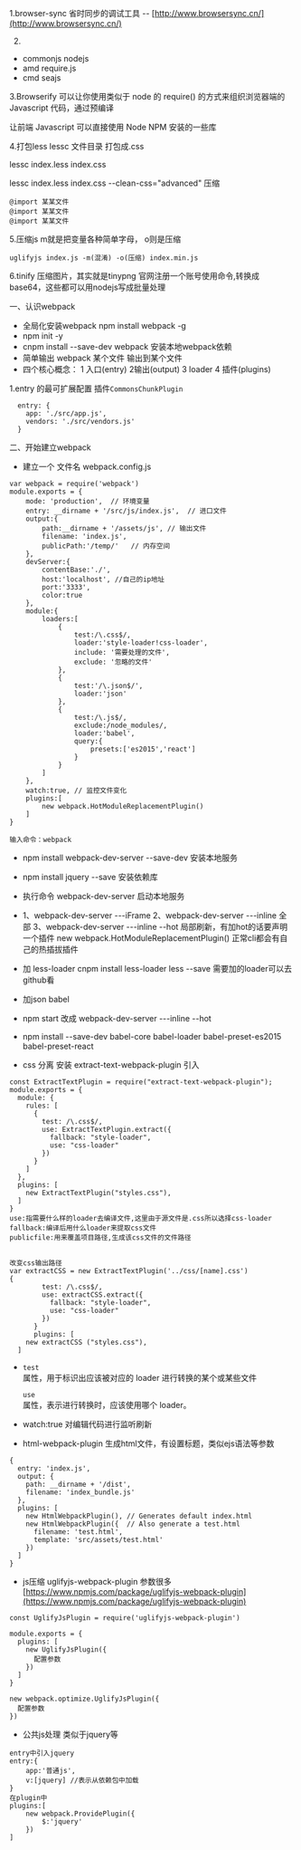 1.browser-sync 省时同步的调试工具 -- [http://www.browsersync.cn/](http://www.browsersync.cn/)

2.

* commonjs  nodejs 
* amd  require.js
* cmd seajs

3.Browserify  可以让你使用类似于 node 的 require\(\) 的方式来组织浏览器端的 Javascript 代码，通过预编译

让前端 Javascript 可以直接使用 Node NPM 安装的一些库

4.打包less  lessc 文件目录  打包成.css

lessc index.less index.css

lessc index.less index.css --clean-css="advanced" 压缩

```
@import 某某文件
@import 某某文件
@import 某某文件
```

5.压缩js m就是把变量各种简单字母， o则是压缩

```
uglifyjs index.js -m(混淆) -o(压缩) index.min.js
```

6.tinify 压缩图片，其实就是tinypng 官网注册一个账号使用命令,转换成base64，这些都可以用nodejs写成批量处理

一、认识webpack

* 全局化安装webpack  npm install webpack -g
* npm init -y
* cnpm install --save-dev webpack  安装本地webpack依赖
* 简单输出 webpack 某个文件 输出到某个文件
* 四个核心概念： 1 入口\(entry\) 2输出\(output\) 3 loader 4 插件\(plugins\)

1.entry 的最可扩展配置   插件`CommonsChunkPlugin`

```
  entry: {
    app: './src/app.js',
    vendors: './src/vendors.js'
  }
```

二、开始建立webpack

* 建立一个 文件名 webpack.config.js

```
var webpack = require('webpack')
module.exports = {
    mode: 'production',  // 环境变量
    entry: __dirname + '/src/js/index.js',  // 进口文件
    output:{
        path:__dirname + '/assets/js', // 输出文件
        filename: 'index.js',
        publicPath:'/temp/'   // 内存空间
    },
    devServer:{
        contentBase:'./',
        host:'localhost', //自己的ip地址
        port:'3333',
        color:true
    },
    module:{
        loaders:[
            {
                test:/\.css$/,
                loader:'style-loader!css-loader',
                include: '需要处理的文件',
                exclude: '忽略的文件'
            },
            {
                test:'/\.json$/',
                loader:'json'
            },
            {
                test:/\.js$/,
                exclude:/node_modules/,
                loader:'babel',
                query:{
                    presets:['es2015','react']
                }
            }
        ]
    },
    watch:true, // 监控文件变化
    plugins:[
        new webpack.HotModuleReplacementPlugin()
    ]
}

输入命令：webpack
```

* npm install webpack-dev-server --save-dev   安装本地服务
* npm install jquery --save  安装依赖库

* 执行命令  webpack-dev-server  启动本地服务

* 1、webpack-dev-server ---iFrame  2、webpack-dev-server ---inline 全部  3、webpack-dev-server ---inline --hot 局部刷新，有加hot的话要声明一个插件 new webpack.HotModuleReplacementPlugin\(\)  正常cli都会有自己的热插拔插件

* 加 less-loader  cnpm install less-loader less --save  需要加的loader可以去github看

* 加json babel

* npm start  改成 webpack-dev-server ---inline --hot

* npm install --save-dev babel-core babel-loader babel-preset-es2015 babel-preset-react

* css 分离 安装  extract-text-webpack-plugin  引入

```
const ExtractTextPlugin = require("extract-text-webpack-plugin");
module.exports = {
  module: {
    rules: [
      {
        test: /\.css$/,
        use: ExtractTextPlugin.extract({
          fallback: "style-loader",
          use: "css-loader"
        })
      }
    ]
  },
  plugins: [
    new ExtractTextPlugin("styles.css"),
  ]
}
use:指需要什么样的loader去编译文件,这里由于源文件是.css所以选择css-loader
fallback:编译后用什么loader来提取css文件
publicfile:用来覆盖项目路径,生成该css文件的文件路径


改变css输出路径
var extractCSS = new ExtractTextPlugin('../css/[name].css')
{
        test: /\.css$/,
        use: extractCSS.extract({
          fallback: "style-loader",
          use: "css-loader"
        })
      }
      plugins: [
    new extractCSS ("styles.css"),
  ]
```

* `test`  
  属性，用于标识出应该被对应的 loader 进行转换的某个或某些文件

  `use`  
  属性，表示进行转换时，应该使用哪个 loader。

* watch:true 对编辑代码进行监听刷新

* html-webpack-plugin  生成html文件，有设置标题，类似ejs语法等参数

```
{
  entry: 'index.js',
  output: {
    path: __dirname + '/dist',
    filename: 'index_bundle.js'
  },
  plugins: [
    new HtmlWebpackPlugin(), // Generates default index.html
    new HtmlWebpackPlugin({  // Also generate a test.html
      filename: 'test.html',
      template: 'src/assets/test.html'
    })
  ]
}
```

* js压缩  uglifyjs-webpack-plugin 参数很多[https://www.npmjs.com/package/uglifyjs-webpack-plugin](https://www.npmjs.com/package/uglifyjs-webpack-plugin)

```
const UglifyJsPlugin = require('uglifyjs-webpack-plugin')

module.exports = {
  plugins: [
    new UglifyJsPlugin({
      配置参数
    })
  ]
}

new webpack.optimize.UglifyJsPlugin({
  配置参数
})
```

* 公共js处理 类似于jquery等

```
entry中引入jquery
entry:{
    app:'普通js',
    v:[jquery] //表示从依赖包中加载
}
在plugin中
plugins:[
    new webpack.ProvidePlugin({
        $:'jquery'  
    })
]
```





